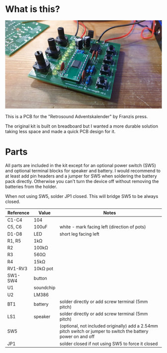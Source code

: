 # What is this?

![Photo of the full assembly](/photo.jpg)

This is a PCB for the "Retrosound Adventskalender" by Franzis press.

The original kit is built on breadboard but I wanted a more durable solution taking less space and made a quick PCB design for it.

# Parts

All parts are included in the kit except for an optional power switch (SW5) and optional terminal blocks for speaker and battery. I would recommend to at least add pin headers and a jumper for SW5 when soldering the battery pack directly. Otherwise you can't turn the device off without removing the batteries from the holder.

When not using SW5, solder JP1 closed. This will bridge SW5 to be always closed.

| Reference | Value     | Notes                                             |
| --------- | --------- | ------------------------------------------------- |
| C1-C4     | 104       |                                                   |
| C5, C6    | 100uF     | white - mark facing left (direction of pots)      |
| D1-D8     | LED       | short leg facing left                             |
| R1, R5    | 1kΩ       |                                                   |
| R2        | 100kΩ     |                                                   |
| R3        | 560Ω      |                                                   |
| R4        | 15kΩ      |                                                   |
| RV1-RV3   | 10kΩ pot  |                                                   |
| SW1-SW4   | button    |                                                   |
| U1        | soundchip |                                                   |
| U2        | LM386     |                                                   |
| BT1       | battery   | solder directly or add screw terminal (5mm pitch) |
| LS1       | speaker   | solder directly or add screw terminal (5mm pitch) |
| SW5       |           | (optional, not included originally) add a 2.54mm pitch switch or jumper to switch the battery power on and off |
| JP1       |           | solder closed if not using SW5 to force it closed |
